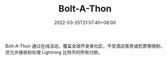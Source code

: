 ﻿---
weight: 
title: "Bolt-A-Thon"
description: "Bolt-A-Thon 通过在线活动，覆盖全球开发者社区，不受酒店客房或机票等限制，还允许接收和处理 Lightning 比特币的所有付款"
date: 2022-03-25T21:57:40+08:00
lastmod: 2022-03-25T16:45:40+08:00
draft: false
authors: ["Metabd"]
featuredImage: "bolt-a-thon.png"
link: ""
tags: ["元宇宙社区","Bolt-A-Thon"]
categories: ["navigation"]
navigation: ["元宇宙社区"]
lightgallery: true
toc: true
pinned: false
recommend: false
recommend1: false
---
Bolt-A-Thon 通过在线活动，覆盖全球开发者社区，不受酒店客房或机票等限制，还允许接收和处理 Lightning 比特币的所有付款。

